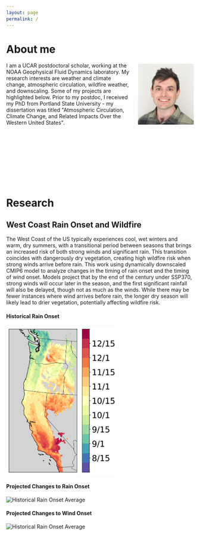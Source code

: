 ```yaml
---
layout: page
permalink: /
---
```



# About me
<div style="display: flex; align-items: center;">
    <p style="margin: 0;">I am a UCAR postdoctoral scholar, working at the NOAA Geophysical Fluid Dynamics laboratory. My research interests are weather and climate change, atmospheric circulation, wildfire weather, and downscaling. Some of my projects are highlighted below. Prior to my postdoc, I received my PhD from Portland State University - my dissertation was titled "Atmospheric Circulation, Climate Change, and Related Impacts Over the Western United States".
</p>
    <img src="/images/headshot.jpg" alt="Description" style="margin-left: 20px; width: 150px;">
</div>

<br><br><br><br><br><br><br><br>
# Research

## West Coast Rain Onset and Wildfire

The West Coast of the US typically experiences cool, wet winters and warm, dry summers, with a transitional period between seasons that brings an increased risk of both strong winds and significant rain. This transition coincides with dangerously dry vegetation, creating high wildfire risk when strong winds arrive before rain. This work using dynamically downscaled CMIP6 model to analyze changes in the timing of rain onset and the timing of wind onset. Models project that by the end of the century under SSP370, strong winds will occur later in the season, and the first significant rainfall will also be delayed, though not as much as the winds. While there may be fewer instances where wind arrives before rain, the longer dry season will likely lead to drier vegetation, potentially affecting wildfire risk.

#### Historical Rain Onset

<img src="/images/era5_rain_onset_triple_split_3mmWA.jpg" alt="Historical Rain Onset Average" width="300">

#### Projected Changes to Rain Onset

<img src="/images/Figure7.jpeg" alt="Historical Rain Onset Average" width="600">

#### Projected Changes to Wind Onset

<img src="/images/model_wind_onset_change_sig.jpg" alt="Historical Rain Onset Average" width="600">
